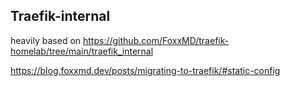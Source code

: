 ## Traefik-internal

heavily based on https://github.com/FoxxMD/traefik-homelab/tree/main/traefik_internal

https://blog.foxxmd.dev/posts/migrating-to-traefik/#static-config
